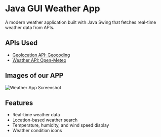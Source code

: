# Java GUI Weather App

A modern weather application built with Java Swing that fetches real-time weather data from APIs.

## APIs Used
- [Geolocation API: Geocoding](https://open-meteo.com/en/docs)
- [Weather API: Open-Meteo](https://open-meteo.com/en/docs)

## Images of our APP

![Weather App Screenshot](Image/image.png)

## Features
- Real-time weather data
- Location-based weather search
- Temperature, humidity, and wind speed display
- Weather condition icons

